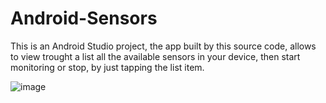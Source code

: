 # Android-Sensors

This is an Android Studio project, the app built by this source code, allows to view trought a list all the available sensors in your device, then start monitoring or stop, by just tapping the list item.

![image](https://user-images.githubusercontent.com/77510617/176025035-0c5b7d43-a70a-492b-bd71-fa46af61ab6f.png)
